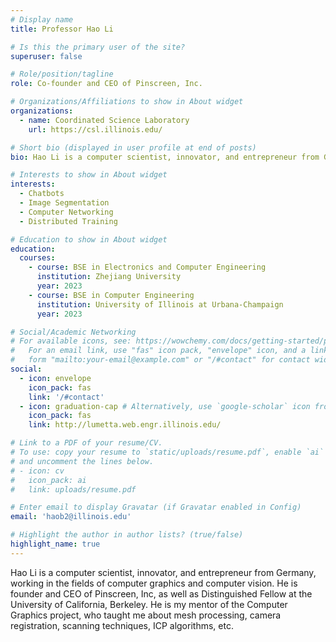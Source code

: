 ```yaml
---
# Display name
title: Professor Hao Li

# Is this the primary user of the site?
superuser: false

# Role/position/tagline
role: Co-founder and CEO of Pinscreen, Inc.

# Organizations/Affiliations to show in About widget
organizations:
  - name: Coordinated Science Laboratory
    url: https://csl.illinois.edu/

# Short bio (displayed in user profile at end of posts)
bio: Hao Li is a computer scientist, innovator, and entrepreneur from Germany, working in the fields of computer graphics and computer vision. He is founder and CEO of Pinscreen, Inc, as well as Distinguished Fellow at the University of California, Berkeley. He is my mentor of the Computer Graphics project, who taught me about mesh processing, camera registration, scanning techniques, ICP algorithms, etc. 

# Interests to show in About widget
interests:
  - Chatbots
  - Image Segmentation
  - Computer Networking
  - Distributed Training

# Education to show in About widget
education:
  courses:
    - course: BSE in Electronics and Computer Engineering
      institution: Zhejiang University
      year: 2023
    - course: BSE in Computer Engineering
      institution: University of Illinois at Urbana-Champaign
      year: 2023

# Social/Academic Networking
# For available icons, see: https://wowchemy.com/docs/getting-started/page-builder/#icons
#   For an email link, use "fas" icon pack, "envelope" icon, and a link in the
#   form "mailto:your-email@example.com" or "/#contact" for contact widget.
social:
  - icon: envelope
    icon_pack: fas
    link: '/#contact'
  - icon: graduation-cap # Alternatively, use `google-scholar` icon from `ai` icon pack
    icon_pack: fas
    link: http://lumetta.web.engr.illinois.edu/

# Link to a PDF of your resume/CV.
# To use: copy your resume to `static/uploads/resume.pdf`, enable `ai` icons in `params.toml`,
# and uncomment the lines below.
# - icon: cv
#   icon_pack: ai
#   link: uploads/resume.pdf

# Enter email to display Gravatar (if Gravatar enabled in Config)
email: 'haob2@illinois.edu'

# Highlight the author in author lists? (true/false)
highlight_name: true
---
```


Hao Li is a computer scientist, innovator, and entrepreneur from Germany, working in the fields of computer graphics and computer vision. He is founder and CEO of Pinscreen, Inc, as well as Distinguished Fellow at the University of California, Berkeley. He is my mentor of the Computer Graphics project, who taught me about mesh processing, camera registration, scanning techniques, ICP algorithms, etc. 

<!-- {{< icon name="download" pack="fas" >}} Download my {{< staticref "uploads/demo_resume.pdf" "newtab" >}}resumé{{< /staticref >}}. -->
